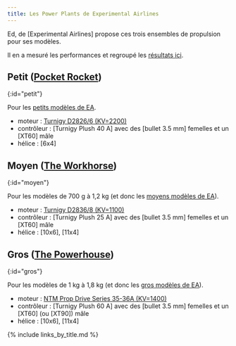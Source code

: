 ```yaml
---
title: Les Power Plants de Experimental Airlines
---
```

Ed, de [Experimental Airlines] propose ces trois ensembles de propulsion pour ses modèles.

Il en a mesuré les performances et regroupé les [résultats ici](https://docs.google.com/spreadsheet/ccc?key=0AtSZzrsraF1-dDJzNGVEMnZnRzNzMkJab2dfRjlxMnc&usp=sharing&pageId=111455250167319531749).

Petit ([Pocket Rocket](https://www.youtube.com/watch?v=Xy8az2-yyiQ))
--------------------------------------------------------------------
{:id="petit"}

Pour les [petits modèles de EA](/les-avions-d-internet/#ea-petits).

- moteur&nbsp;: [Turnigy D2826/6 (KV=2200)](https://hobbyking.com/en_us/d2826-6-2200kv-outrunner-motor.html)
- contrôleur&nbsp;: [Turnigy Plush 40&nbsp;A] avec des [bullet 3.5&nbsp;mm] femelles et un [XT60] mâle
- hélice&nbsp;: [6x4]

Moyen ([The Workhorse](https://www.youtube.com/watch?v=j17m5AhMmd0))
--------------------------------------------------------------------
{:id="moyen"}

Pour les modèles de 700&nbsp;g à 1,2&nbsp;kg (et donc les [moyens modèles de EA](/les-avions-d-internet/#ea-moyens)).

- moteur&nbsp;: [Turnigy D2836/8 (KV=1100)](https://hobbyking.com/en_us/turnigy-d2836-8-1100kv-brushless-outrunner-motor.html)
- contrôleur&nbsp;: [Turnigy Plush 25&nbsp;A] avec des [bullet 3.5&nbsp;mm] femelles et un [XT60] mâle
- hélice&nbsp;: [10x6], [11x4]

Gros ([The Powerhouse](https://www.youtube.com/watch?v=81IzfoTQ29Q))
--------------------------------------------------------------------
{:id="gros"}

Pour les modèles de 1&nbsp;kg à 1,8&nbsp;kg (et donc les [gros modèles de EA](/les-avions-d-internet/#ea-gros)).

- moteur&nbsp;: [NTM Prop Drive Series 35-36A (KV=1400)](https://hobbyking.com/en_us/ntm-prop-drive-series-35-36a-1400kv-550w.html)
- contrôleur&nbsp;: [Turnigy Plush 60&nbsp;A] avec des [bullet 3.5&nbsp;mm] femelles et un [XT60] (ou [XT90]) mâle
- hélice&nbsp;: [10x6], [11x4]

{% include links_by_title.md %}

